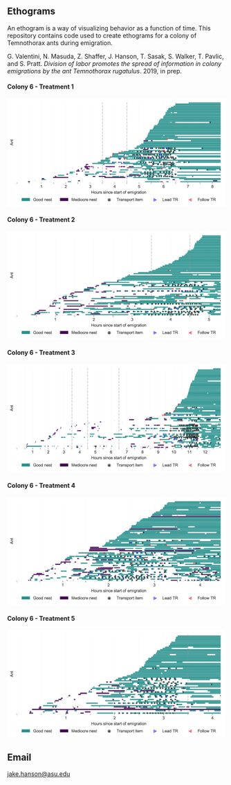 ## Ethograms
An ethogram is a way of visualizing behavior as a function of time. This repository contains code used to create ethograms for a colony of Temnothorax ants during emigration.

      
G. Valentini, N. Masuda, Z. Shaffer, J. Hanson, T. Sasak, S. Walker, T. Pavlic, and S. Pratt. *Division of labor promotes the spread of information in colony emigrations by the ant Temnothorax rugatulus*. 2019, in prep.


#### Colony 6 - Treatment 1
![col6_t1](https://github.com/jakehanson/Ethograms/blob/master/RESULTS/col6_t1.png)
#### Colony 6 - Treatment 2
![col6_t2](https://github.com/jakehanson/Ethograms/blob/master/RESULTS/col6_t2.png)
#### Colony 6 - Treatment 3
![col6_t3](https://github.com/jakehanson/Ethograms/blob/master/RESULTS/col6_t3.png)
#### Colony 6 - Treatment 4
![col6_t4](https://github.com/jakehanson/Ethograms/blob/master/RESULTS/col6_t4.png)
#### Colony 6 - Treatment 5
![col6_t5](https://github.com/jakehanson/Ethograms/blob/master/RESULTS/col6_t5.png)

## Email
jake.hanson@asu.edu
